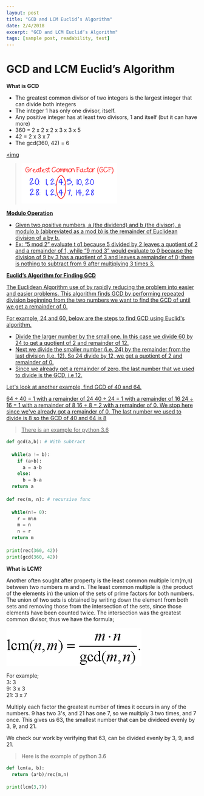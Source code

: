 ```yaml
---
layout: post
title: "GCD and LCM Euclid’s Algorithm"
date: 2/4/2018
excerpt: "GCD and LCM Euclid’s Algorithm"
tags: [sample post, readability, test]
---
```

**GCD and LCM Euclid’s Algorithm**
===
**What is GCD** 

+	The greatest common divisor of two integers is the largest integer that can divide both integers
+	The integer 1 has only one divisor, itself. 
+	Any positive integer has at least two divisors, 1 and itself (but it can have more)
+	360 = 2 x 2 x 2 x 3 x 3 x 5
+	42 = 2 x 3 x 7
+	The gcd(360, 42) =  6


<a href="http://farm9.staticflickr.com/8426/7758832526_cc8f681e48_b.jpg"><img 


>![gcd-lcm](/assets/img/gcd-lcm.png)

**Modulo Operation** 

+	Given two positive numbers, a (the dividend) and b (the divisor), a modulo b (abbreviated as a mod b) is the remainder of Euclidean division of a by b.
+	Ex: “5 mod 2” evaluate t o1 because 5 divided by 2 leaves a quotient of 2 and a remainder of 1, while “9 mod 3” would evaluate to 0 because the division of 9 by 3 has a quotient of 3 and leaves a remainder of 0; there is nothing to subtract from 9 after multiplying 3 times 3.

**Euclid’s Algorithm for Finding GCD**

The Euclidean Algorithm use of by rapidly reducing the problem into easier and easier problems. This algorithm finds GCD by performing repeated division beginning from the two numbers we want to find the GCD of until we get a remainder of 0. 

For example, 24 and 60, below are the steps to find GCD using Euclid's algorithm.

+ Divide the larger number by the small one. In this case we divide 60 by 24 to get a quotient of 2 and remainder of 12.
+ Next we divide the smaller number (i.e. 24) by the remainder from the last division (i.e. 12). So 24 divide by 12, we get a quotient of 2 and remainder of 0.
+ Since we already get a remainder of zero, the last number that we used to divide is the GCD, i.e 12.

Let's look at another example, find GCD of 40 and 64.

64 ÷ 40 = 1 with a remainder of 24
40 ÷ 24 = 1 with a remainder of 16
24 ÷ 16 = 1 with a remainder of 8
16 ÷ 8 = 2 with a remainder of 0.
We stop here since we've already got a remainder of 0. The last number we used to divide is 8 so the GCD of 40 and 64 is 8

> There is an example for python 3.6 

```python
def gcd(a,b): # With subtract 
  
  while(a != b):
    if (a>b):
      a = a-b
    else:
      b = b-a
  return a
  
def rec(m, n): # recursive func
  
  while(n!= 0):
    r = m%n
    m = n
    n = r
  return m

print(rec(360, 42))
print(gcd(360, 42))
```
**What is LCM?**

Another often sought after property is the least common multiple lcm(m,n) between two numbers m and n. The least common multiple is (the product of the elements in) the union of the sets of prime factors for both numbers. The union of two sets is obtained by writing down the element from both sets and removing those from the intersection of the sets, since those elements have been counted twice. The intersection was the greatest common divisor, thus we have the formula;

 ![lcm_](/assets/img/lcm_.gif)
 
For example;
<br /> 3: 3
<br /> 9: 3 x 3
<br /> 21: 3 x 7

Multiply each factor the greatest number of times it occurs in any of the numbers. 9 has two 3's, and 21 has one 7, so we multiply 3 two times, and 7 once. This gives us 63, the smallest number that can be divideed evenly by 3, 9, and 21.

We check our work by verifying that 63, can be divided evenly by 3, 9, and 21.

> Here is the example of python 3.6

```python
def lcm(a, b):  
  return (a*b)/rec(m,n)
  
print(lcm(3,7))
```



